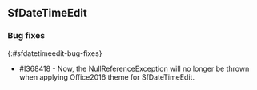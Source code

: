## SfDateTimeEdit

### Bug fixes
{:#sfdatetimeedit-bug-fixes}

* \#I368418 - Now, the NullReferenceException will no longer be thrown when applying Office2016 theme for SfDateTimeEdit.
